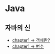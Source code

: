 # Java

## 자바의 신

 - [chapter1 -> 객체란?](https://github.com/oxix97/Java/blob/master/자바의신/Volume1/Object/src/객체란%3F%3F.md)
 - [chapter1 -> 변수](https://github.com/oxix97/Java/blob/master/자바의신/Volume1/variable/src/변수.md)
